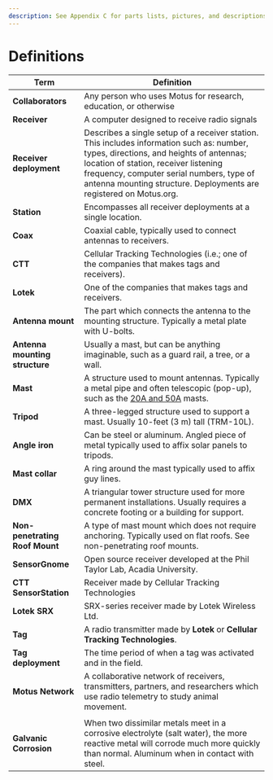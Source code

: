 ```yaml
---
description: See Appendix C for parts lists, pictures, and descriptions
---
```


# Definitions

| Term                           | Definition                                                                                                                                                                                                                                                                                      |
| ------------------------------ | ----------------------------------------------------------------------------------------------------------------------------------------------------------------------------------------------------------------------------------------------------------------------------------------------- |
| **Collaborators**              | Any person who uses Motus for research, education, or otherwise                                                                                                                                                                                                                                 |
| **Receiver**                   | A computer designed to receive radio signals                                                                                                                                                                                                                                                    |
| **Receiver deployment**        | Describes a single setup of a receiver station. This includes information such as: number, types, directions, and heights of antennas; location of station, receiver listening frequency, computer serial numbers, type of antenna mounting structure. Deployments are registered on Motus.org. |
| **Station**                    | Encompasses all receiver deployments at a single location.                                                                                                                                                                                                                                      |
| **Coax**                       | Coaxial cable, typically used to connect antennas to receivers.                                                                                                                                                                                                                                 |
| **CTT**                        | Cellular Tracking Technologies (i.e.; one of the companies that makes tags and receivers).                                                                                                                                                                                                      |
| **Lotek**                      | One of the companies that makes tags and receivers.                                                                                                                                                                                                                                             |
| **Antenna mount**              | The part which connects the antenna to the mounting structure. Typically a metal plate with U-bolts.                                                                                                                                                                                            |
| **Antenna mounting structure** | Usually a mast, but can be anything imaginable, such as a guard rail, a tree, or a wall.                                                                                                                                                                                                        |
| **Mast**                       | A structure used to mount antennas. Typically a metal pipe and often telescopic (pop-up), such as the [20A and 50A](http://wadeantenna.com/wp-content/uploads/2019/07/SPEC0047\_C01\_POP-UP-MAST\_MCN0115.pdf) masts.                                                                           |
| **Tripod**                     | A three-legged structure used to support a mast. Usually 10-feet (3 m) tall (TRM-10L).                                                                                                                                                                                                          |
| **Angle iron**                 | Can be steel or aluminum. Angled piece of metal typically used to affix solar panels to tripods.                                                                                                                                                                                                |
| **Mast collar**                | A ring around the mast typically used to affix guy lines.                                                                                                                                                                                                                                       |
| **DMX**                        | A triangular tower structure used for more permanent installations. Usually requires a concrete footing or a building for support.                                                                                                                                                              |
| **Non-penetrating Roof Mount** | A type of mast mount which does not require anchoring. Typically used on flat roofs. See non-penetrating roof mounts.                                                                                                                                                                           |
| **SensorGnome**                | Open source receiver developed at the Phil Taylor Lab, Acadia University.                                                                                                                                                                                                                       |
| **CTT SensorStation**          | Receiver made by Cellular Tracking Technologies                                                                                                                                                                                                                                                 |
| **Lotek SRX**                  | SRX-series receiver made by Lotek Wireless Ltd.                                                                                                                                                                                                                                                 |
| **Tag**                        | A radio transmitter made by **Lotek** or **Cellular Tracking Technologies**.                                                                                                                                                                                                                    |
| **Tag deployment**             | The time period of when a tag was activated and in the field.                                                                                                                                                                                                                                   |
| **Motus Network**              | A collaborative network of receivers, transmitters, partners, and researchers which use radio telemetry to study animal movement.                                                                                                                                                               |
|                                |                                                                                                                                                                                                                                                                                                 |
| **Galvanic Corrosion**         | When two dissimilar metals meet in a corrosive electrolyte (salt water), the more reactive metal will corrode much more quickly than normal. Aluminum when in contact with steel.                                                                                                               |
